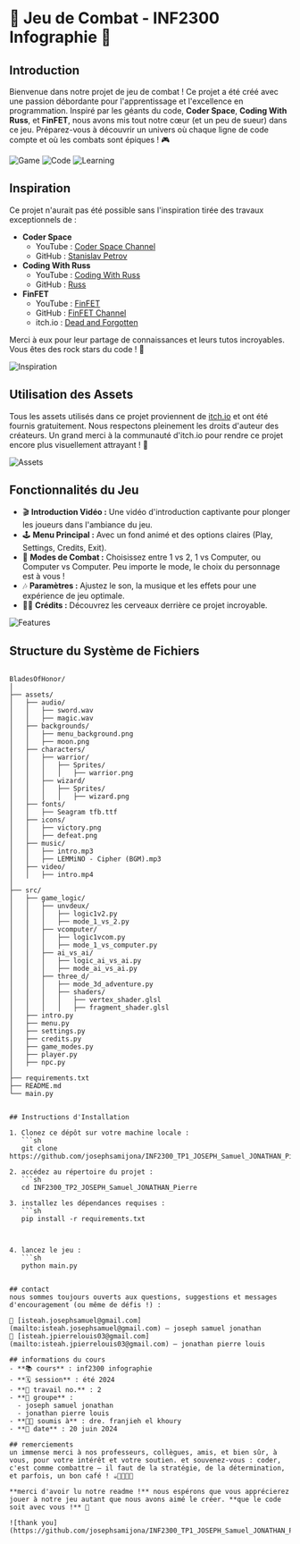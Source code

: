 # 🥋 Jeu de Combat - INF2300 Infographie 🥋

## Introduction
Bienvenue dans notre projet de jeu de combat ! Ce projet a été créé avec une passion débordante pour l'apprentissage et l'excellence en programmation. Inspiré par les géants du code, **Coder Space**, **Coding With Russ**, et **FinFET**, nous avons mis tout notre cœur (et un peu de sueur) dans ce jeu. Préparez-vous à découvrir un univers où chaque ligne de code compte et où les combats sont épiques ! 🎮

![Game](https://img.shields.io/badge/GAME-Awesome-blue)
![Code](https://img.shields.io/badge/CODE-100%25-brightgreen)
![Learning](https://img.shields.io/badge/LEARNING-Fun-yellow)

## Inspiration
Ce projet n'aurait pas été possible sans l'inspiration tirée des travaux exceptionnels de :
- **Coder Space**
  - YouTube : [Coder Space Channel](https://www.youtube.com/@CoderSpaceChannel)
  - GitHub : [Stanislav Petrov](https://github.com/StanislavPetrovV)
- **Coding With Russ**
  - YouTube : [Coding With Russ](https://www.youtube.com/@CodingWithRuss)
  - GitHub : [Russ](https://github.com/russs123)
- **FinFET**
  - YouTube : [FinFET](https://www.youtube.com/@FinFET)
  - GitHub : [FinFET Channel](https://github.com/FinFetChannel)
  - itch.io : [Dead and Forgotten](https://finfetchannel.itch.io/dead-and)

Merci à eux pour leur partage de connaissances et leurs tutos incroyables. Vous êtes des rock stars du code ! 🤘

![Inspiration](https://img.shields.io/badge/INSPIRATION-High-blueviolet)

## Utilisation des Assets
Tous les assets utilisés dans ce projet proviennent de [itch.io](https://itch.io/) et ont été fournis gratuitement. Nous respectons pleinement les droits d'auteur des créateurs. Un grand merci à la communauté d'itch.io pour rendre ce projet encore plus visuellement attrayant ! 🎨

![Assets](https://img.shields.io/badge/ASSETS-itch.io-orange)

## Fonctionnalités du Jeu
- 🎬 **Introduction Vidéo :** Une vidéo d'introduction captivante pour plonger les joueurs dans l'ambiance du jeu.
- 🕹️ **Menu Principal :** Avec un fond animé et des options claires (Play, Settings, Credits, Exit).
- 🥊 **Modes de Combat :** Choisissez entre 1 vs 2, 1 vs Computer, ou Computer vs Computer. Peu importe le mode, le choix du personnage est à vous !
- 🎶 **Paramètres :** Ajustez le son, la musique et les effets pour une expérience de jeu optimale.
- 👨‍💻 **Crédits :** Découvrez les cerveaux derrière ce projet incroyable.

![Features](https://img.shields.io/badge/FEATURES-Awesome-red)


## Structure du Système de Fichiers

```plaintext

BladesOfHonor/
│
├── assets/
│   ├── audio/
│   │   ├── sword.wav
│   │   ├── magic.wav
│   ├── backgrounds/
│   │   ├── menu_background.png
│   │   ├── moon.png
│   ├── characters/
│   │   ├── warrior/
│   │   │   ├── Sprites/
│   │   │   │   ├── warrior.png
│   │   ├── wizard/
│   │   │   ├── Sprites/
│   │   │   │   ├── wizard.png
│   ├── fonts/
│   │   ├── Seagram tfb.ttf
│   ├── icons/
│   │   ├── victory.png
│   │   ├── defeat.png
│   ├── music/
│   │   ├── intro.mp3
│   │   ├── LEMMiNO - Cipher (BGM).mp3
│   ├── video/
│   │   ├── intro.mp4
│
├── src/
│   ├── game_logic/
│   │   ├── unvdeux/
│   │   │   ├── logic1v2.py
│   │   │   ├── mode_1_vs_2.py
│   │   ├── vcomputer/
│   │   │   ├── logic1vcom.py
│   │   │   ├── mode_1_vs_computer.py
│   │   ├── ai_vs_ai/
│   │   │   ├── logic_ai_vs_ai.py
│   │   │   ├── mode_ai_vs_ai.py
│   │   ├── three_d/
│   │   │   ├── mode_3d_adventure.py
│   │   │   ├── shaders/
│   │   │   │   ├── vertex_shader.glsl
│   │   │   │   ├── fragment_shader.glsl
│   ├── intro.py
│   ├── menu.py
│   ├── settings.py
│   ├── credits.py
│   ├── game_modes.py
│   ├── player.py
│   ├── npc.py
│
├── requirements.txt
├── README.md
└── main.py


## Instructions d'Installation

1. Clonez ce dépôt sur votre machine locale :
   ```sh
   git clone https://github.com/josephsamijona/INF2300_TP1_JOSEPH_Samuel_JONATHAN_Pierre.git

2. accédez au répertoire du projet : 
   ```sh
   cd INF2300_TP2_JOSEPH_Samuel_JONATHAN_Pierre

3. installez les dépendances requises : 
   ```sh
   pip install -r requirements.txt



4. lancez le jeu : 
   ```sh
   python main.py


## contact
nous sommes toujours ouverts aux questions, suggestions et messages d'encouragement (ou même de défis !) :

📧 [isteah.josephsamuel@gmail.com](mailto:isteah.josephsamuel@gmail.com) – joseph samuel jonathan  
📧 [isteah.jpierrelouis03@gmail.com](mailto:isteah.jpierrelouis03@gmail.com) – jonathan pierre louis

## informations du cours
- **📚 cours** : inf2300 infographie  
- **🗓 session** : été 2024  
- **📄 travail no.** : 2  
- **👥 groupe** :
  - joseph samuel jonathan
  - jonathan pierre louis
- **👩‍🏫 soumis à** : dre. franjieh el khoury  
- **📅 date** : 20 juin 2024

## remerciements
un immense merci à nos professeurs, collègues, amis, et bien sûr, à vous, pour votre intérêt et votre soutien. et souvenez-vous : coder, c'est comme combattre – il faut de la stratégie, de la détermination, et parfois, un bon café ! ☕👨‍💻👩‍💻

**merci d'avoir lu notre readme !** nous espérons que vous apprécierez jouer à notre jeu autant que nous avons aimé le créer. **que le code soit avec vous !** 🚀

![thank you](https://github.com/josephsamijona/INF2300_TP1_JOSEPH_Samuel_JONATHAN_Pierre/raw/main/game/assets/video/Sunrise_animation.mp4)


